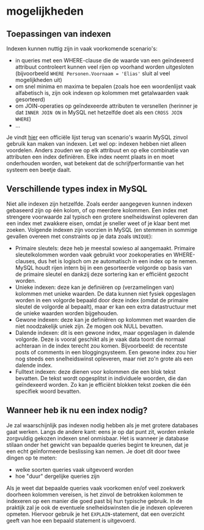 # mogelijkheden

## Toepassingen van indexen

Indexen kunnen nuttig zijn in vaak voorkomende scenario's:

* in queries met een WHERE-clause die de waarde van een geïndexeerd attribuut controleert kunnen veel rijen op voorhand worden uitgesloten \(bijvoorbeeld `WHERE Personen.Voornaam = 'Elias'` sluit al veel mogelijkheden uit\)
* om snel minima en maxima te bepalen \(zoals hoe een woordenlijst vaak alfabetisch is, zijn ook indexen op kolommen met getalwaarden vaak gesorteerd\)
* om JOIN-operaties op geïndexeerde attributen te versnellen \(herinner je dat `INNER JOIN ON` in MySQL net hetzelfde doet als een `CROSS JOIN WHERE`\)
* ...

Je vindt [hier](https://dev.mysql.com/doc/refman/8.0/en/mysql-indexes.html) een officiële lijst terug van scenario's waarin MySQL zinvol gebruik kan maken van indexen. Let wel op: indexen hebben niet alleen voordelen. Anders zouden we op elk attribuut en op elke combinatie van attributen een index definiëren. Elke index neemt plaats in en moet onderhouden worden, wat betekent dat de schrijfperformantie van het systeem een beetje daalt.

## Verschillende types index in MySQL

Niet alle indexen zijn hetzelfde. Zoals eerder aangegeven kunnen indexen gebaseerd zijn op één kolom, of op meerdere kolommen. Een index met strengere voorwaarde zal typisch een grotere snelheidswinst opleveren dan een index met zwakkere eisen, omdat je sneller weet of je klaar bent met zoeken. Volgende indexen zijn voorzien in MySQL \(en stemmen in sommige gevallen overeen met constraints op je data zoals `UNIQUE`\):

* Primaire sleutels: deze heb je meestal sowieso al aangemaakt. Primaire sleutelkolommen worden vaak gebruikt voor zoekoperaties en WHERE-clauses, dus het is logisch om ze automatisch in een index op te nemen. MySQL houdt rijen intern bij in een gesorteerde volgorde op basis van de primaire sleutel en dankzij deze sortering kan er efficiënt gezocht worden. 
* Unieke indexen: deze kan je definiëren op \(verzamelingen van\) kolommen met unieke waarden. De data kunnen niet fysiek opgeslagen worden in een volgorde bepaald door deze index \(omdat de primaire sleutel de volgorde al bepaalt\), maar er kan een extra datastructuur met de unieke waarden worden bijgehouden.
* Gewone indexen: deze kan je definiëren op kolommen met waarden die niet noodzakelijk uniek zijn. Ze mogen ook NULL bevatten.
* Dalende indexen: dit is een gewone index, maar opgeslagen in dalende volgorde. Deze is vooral geschikt als je vaak data toont die normaal achteraan in de index terecht zou komen. Bijvoorbeeld: de recentste posts of comments in een bloggingsysteem. Een gewone index zou hier nog steeds een snelheidswinst opleveren, maar niet zo'n grote als een dalende index.
* Fulltext indexen: deze dienen voor kolommen die een blok tekst bevatten. De tekst wordt opgesplitst in individuele woorden, die dan geïndexeerd worden. Zo kan je efficiënt blokken tekst zoeken die één specifiek woord bevatten.

## Wanneer heb ik nu een index nodig?

Je zal waarschijnlijk pas indexen nodig hebben als je met grotere databases gaat werken. Langs de andere kant: eens je op dat punt zit, worden enkele zorgvuldig gekozen indexen snel onmisbaar. Het is wanneer je database stilaan onder het gewicht van bepaalde queries begint te kreunen, dat je een echt geïnformeerde beslissing kan nemen. Je doet dit door twee dingen op te meten:

* welke soorten queries vaak uitgevoerd worden
* hoe "duur" dergelijke queries zijn

Als je weet dat bepaalde queries vaak voorkomen en/of veel zoekwerk doorheen kolommen vereisen, is het zinvol de betrokken kolommen te indexeren op een manier die goed past bij hun typische gebruik. In de praktijk zal je ook de eventuele snelheidswinsten die je indexen opleveren opmeten. Hiervoor gebruik je het `EXPLAIN`-statement, dat een overzicht geeft van hoe een bepaald statement is uitgevoerd.
